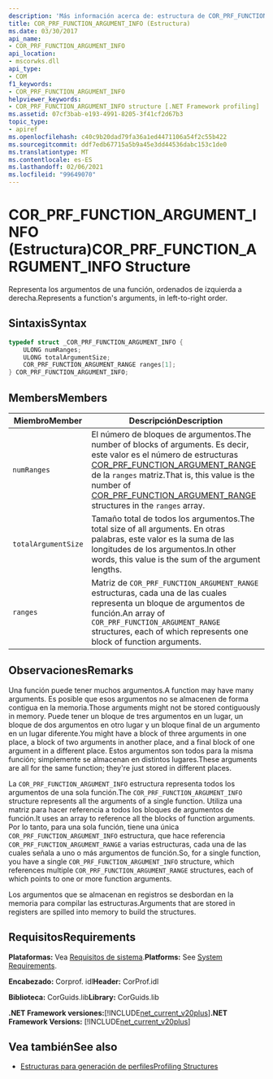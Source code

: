 ```yaml
---
description: 'Más información acerca de: estructura de COR_PRF_FUNCTION_ARGUMENT_INFO'
title: COR_PRF_FUNCTION_ARGUMENT_INFO (Estructura)
ms.date: 03/30/2017
api_name:
- COR_PRF_FUNCTION_ARGUMENT_INFO
api_location:
- mscorwks.dll
api_type:
- COM
f1_keywords:
- COR_PRF_FUNCTION_ARGUMENT_INFO
helpviewer_keywords:
- COR_PRF_FUNCTION_ARGUMENT_INFO structure [.NET Framework profiling]
ms.assetid: 07cf3bab-e193-4991-8205-3f41cf2d67b3
topic_type:
- apiref
ms.openlocfilehash: c40c9b20dad79fa36a1ed4471106a54f2c55b422
ms.sourcegitcommit: ddf7edb67715a5b9a45e3dd44536dabc153c1de0
ms.translationtype: MT
ms.contentlocale: es-ES
ms.lasthandoff: 02/06/2021
ms.locfileid: "99649070"
---
```

# <a name="cor_prf_function_argument_info-structure"></a><span data-ttu-id="2ba4e-103">COR_PRF_FUNCTION_ARGUMENT_INFO (Estructura)</span><span class="sxs-lookup"><span data-stu-id="2ba4e-103">COR_PRF_FUNCTION_ARGUMENT_INFO Structure</span></span>

<span data-ttu-id="2ba4e-104">Representa los argumentos de una función, ordenados de izquierda a derecha.</span><span class="sxs-lookup"><span data-stu-id="2ba4e-104">Represents a function's arguments, in left-to-right order.</span></span>  
  
## <a name="syntax"></a><span data-ttu-id="2ba4e-105">Sintaxis</span><span class="sxs-lookup"><span data-stu-id="2ba4e-105">Syntax</span></span>  
  
```cpp  
typedef struct _COR_PRF_FUNCTION_ARGUMENT_INFO {  
    ULONG numRanges;  
    ULONG totalArgumentSize;  
    COR_PRF_FUNCTION_ARGUMENT_RANGE ranges[1];  
} COR_PRF_FUNCTION_ARGUMENT_INFO;  
```  
  
## <a name="members"></a><span data-ttu-id="2ba4e-106">Members</span><span class="sxs-lookup"><span data-stu-id="2ba4e-106">Members</span></span>  
  
|<span data-ttu-id="2ba4e-107">Miembro</span><span class="sxs-lookup"><span data-stu-id="2ba4e-107">Member</span></span>|<span data-ttu-id="2ba4e-108">Descripción</span><span class="sxs-lookup"><span data-stu-id="2ba4e-108">Description</span></span>|  
|------------|-----------------|  
|`numRanges`|<span data-ttu-id="2ba4e-109">El número de bloques de argumentos.</span><span class="sxs-lookup"><span data-stu-id="2ba4e-109">The number of blocks of arguments.</span></span> <span data-ttu-id="2ba4e-110">Es decir, este valor es el número de estructuras [COR_PRF_FUNCTION_ARGUMENT_RANGE](cor-prf-function-argument-range-structure.md) de la `ranges` matriz.</span><span class="sxs-lookup"><span data-stu-id="2ba4e-110">That is, this value is the number of [COR_PRF_FUNCTION_ARGUMENT_RANGE](cor-prf-function-argument-range-structure.md) structures in the `ranges` array.</span></span>|  
|`totalArgumentSize`|<span data-ttu-id="2ba4e-111">Tamaño total de todos los argumentos.</span><span class="sxs-lookup"><span data-stu-id="2ba4e-111">The total size of all arguments.</span></span> <span data-ttu-id="2ba4e-112">En otras palabras, este valor es la suma de las longitudes de los argumentos.</span><span class="sxs-lookup"><span data-stu-id="2ba4e-112">In other words, this value is the sum of the argument lengths.</span></span>|  
|`ranges`|<span data-ttu-id="2ba4e-113">Matriz de `COR_PRF_FUNCTION_ARGUMENT_RANGE` estructuras, cada una de las cuales representa un bloque de argumentos de función.</span><span class="sxs-lookup"><span data-stu-id="2ba4e-113">An array of `COR_PRF_FUNCTION_ARGUMENT_RANGE` structures, each of which represents one block of function arguments.</span></span>|  
  
## <a name="remarks"></a><span data-ttu-id="2ba4e-114">Observaciones</span><span class="sxs-lookup"><span data-stu-id="2ba4e-114">Remarks</span></span>  

 <span data-ttu-id="2ba4e-115">Una función puede tener muchos argumentos.</span><span class="sxs-lookup"><span data-stu-id="2ba4e-115">A function may have many arguments.</span></span> <span data-ttu-id="2ba4e-116">Es posible que esos argumentos no se almacenen de forma contigua en la memoria.</span><span class="sxs-lookup"><span data-stu-id="2ba4e-116">Those arguments might not be stored contiguously in memory.</span></span> <span data-ttu-id="2ba4e-117">Puede tener un bloque de tres argumentos en un lugar, un bloque de dos argumentos en otro lugar y un bloque final de un argumento en un lugar diferente.</span><span class="sxs-lookup"><span data-stu-id="2ba4e-117">You might have a block of three arguments in one place, a block of two arguments in another place, and a final block of one argument in a different place.</span></span> <span data-ttu-id="2ba4e-118">Estos argumentos son todos para la misma función; simplemente se almacenan en distintos lugares.</span><span class="sxs-lookup"><span data-stu-id="2ba4e-118">These arguments are all for the same function; they're just stored in different places.</span></span>  
  
 <span data-ttu-id="2ba4e-119">La `COR_PRF_FUNCTION_ARGUMENT_INFO` estructura representa todos los argumentos de una sola función.</span><span class="sxs-lookup"><span data-stu-id="2ba4e-119">The `COR_PRF_FUNCTION_ARGUMENT_INFO` structure represents all the arguments of a single function.</span></span> <span data-ttu-id="2ba4e-120">Utiliza una matriz para hacer referencia a todos los bloques de argumentos de función.</span><span class="sxs-lookup"><span data-stu-id="2ba4e-120">It uses an array to reference all the blocks of function arguments.</span></span> <span data-ttu-id="2ba4e-121">Por lo tanto, para una sola función, tiene una única `COR_PRF_FUNCTION_ARGUMENT_INFO` estructura, que hace referencia `COR_PRF_FUNCTION_ARGUMENT_RANGE` a varias estructuras, cada una de las cuales señala a uno o más argumentos de función.</span><span class="sxs-lookup"><span data-stu-id="2ba4e-121">So, for a single function, you have a single `COR_PRF_FUNCTION_ARGUMENT_INFO` structure, which references multiple `COR_PRF_FUNCTION_ARGUMENT_RANGE` structures, each of which points to one or more function arguments.</span></span>  
  
 <span data-ttu-id="2ba4e-122">Los argumentos que se almacenan en registros se desbordan en la memoria para compilar las estructuras.</span><span class="sxs-lookup"><span data-stu-id="2ba4e-122">Arguments that are stored in registers are spilled into memory to build the structures.</span></span>  
  
## <a name="requirements"></a><span data-ttu-id="2ba4e-123">Requisitos</span><span class="sxs-lookup"><span data-stu-id="2ba4e-123">Requirements</span></span>  

 <span data-ttu-id="2ba4e-124">**Plataformas:** Vea [Requisitos de sistema](../../get-started/system-requirements.md).</span><span class="sxs-lookup"><span data-stu-id="2ba4e-124">**Platforms:** See [System Requirements](../../get-started/system-requirements.md).</span></span>  
  
 <span data-ttu-id="2ba4e-125">**Encabezado:** Corprof. idl</span><span class="sxs-lookup"><span data-stu-id="2ba4e-125">**Header:** CorProf.idl</span></span>  
  
 <span data-ttu-id="2ba4e-126">**Biblioteca:** CorGuids.lib</span><span class="sxs-lookup"><span data-stu-id="2ba4e-126">**Library:** CorGuids.lib</span></span>  
  
 <span data-ttu-id="2ba4e-127">**.NET Framework versiones:**[!INCLUDE[net_current_v20plus](../../../../includes/net-current-v20plus-md.md)]</span><span class="sxs-lookup"><span data-stu-id="2ba4e-127">**.NET Framework Versions:** [!INCLUDE[net_current_v20plus](../../../../includes/net-current-v20plus-md.md)]</span></span>  
  
## <a name="see-also"></a><span data-ttu-id="2ba4e-128">Vea también</span><span class="sxs-lookup"><span data-stu-id="2ba4e-128">See also</span></span>

- [<span data-ttu-id="2ba4e-129">Estructuras para generación de perfiles</span><span class="sxs-lookup"><span data-stu-id="2ba4e-129">Profiling Structures</span></span>](profiling-structures.md)
